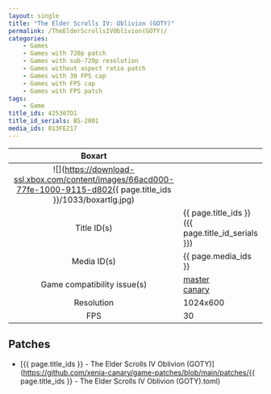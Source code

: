 ```yaml
---
layout: single
title: "The Elder Scrolls IV: Oblivion (GOTY)"
permalink: /TheElderScrollsIVOblivion(GOTY)/
categories:
    - Games
    - Games with 720p patch
    - Games with sub-720p resolution
    - Games without aspect ratio patch
    - Games with 30 FPS cap
    - Games with FPS cap
    - Games with FPS patch
tags:
    - Game
title_ids: 425307D1
title_id_serials: BS-2001
media_ids: 013FE217
---
```


| Boxart                      |                                                                                        |
| :----:                      | :-                                                                                     |
| ![](https://download-ssl.xbox.com/content/images/66acd000-77fe-1000-9115-d802{{ page.title_ids }}/1033/boxartlg.jpg) |
| Title ID(s)                 | {{ page.title_ids }} ({{ page.title_id_serials }})                                     |
| Media ID(s)                 | {{ page.media_ids }}                                                                   |
| Game compatibility issue(s) | [master](https://github.com/xenia-project/game-compatibility/issues/)<br>[canary](https://github.com/xenia-canary/game-compatibility/issues/) |
| Resolution                  | 1024x600                                                                   |
| FPS                         | 30                                                                                     |

## Patches
* [{{ page.title_ids }} - The Elder Scrolls IV Oblivion (GOTY)](https://github.com/xenia-canary/game-patches/blob/main/patches/{{ page.title_ids }} - The Elder Scrolls IV Oblivion (GOTY).toml)

<!--This page was generated by a script. You can remove this comment once the page is verified to be free of mistakes.-->
